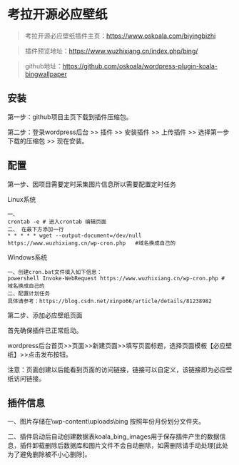 # 考拉开源必应壁纸

> 考拉开源必应壁纸插件主页：https://www.oskoala.com/biyingbizhi

> 插件预览地址：https://www.wuzhixiang.cn/index.php/bing/

> github地址：https://github.com/oskoala/wordpress-plugin-koala-bingwallpaper

## 安装

第一步：github项目主页下载到插件压缩包。

第二步：登录wordpress后台 >> 插件 >> 安装插件 >> 上传插件 >> 选择第一步下载的压缩包 >> 现在安装。

## 配置

第一步、因项目需要定时采集图片信息所以需要配置定时任务

Linux系统

```shell
一、
crontab -e # 进入crontab 编辑页面
二、 在最下方添加一行
* * * * * wget --output-document=/dev/null https://www.wuzhixiang.cn/wp-cron.php   #域名换成自己的
```

Windows系统

```shell
一、创建cron.bat文件填入如下信息：
powershell Invoke-WebRequest https://www.wuzhixiang.cn/wp-cron.php # 域名换成自己的
二、配置计划任务 
具体请参考：https://blog.csdn.net/xinpo66/article/details/81238982
```

第二步、添加必应壁纸页面

首先确保插件已正常启动。

wordpress后台首页>>页面>>新建页面>>填写页面标题，选择页面模板【必应壁纸】>>点击发布按钮。

注意：页面创建以后能看到页面的访问链接，链接可以自定义，该链接即为必应壁纸访问链接。

## 插件信息

一、图片存储在\wp-content\uploads\bing 按照年份月份划分文件夹。

二、插件启动后自动创建数据表koala_bing_images用于保存插件产生的数据信息，插件卸载删除后数据库和图片文件不会自动删除，如需删除请手动处理[此处为了避免删除被不小心删除]。

